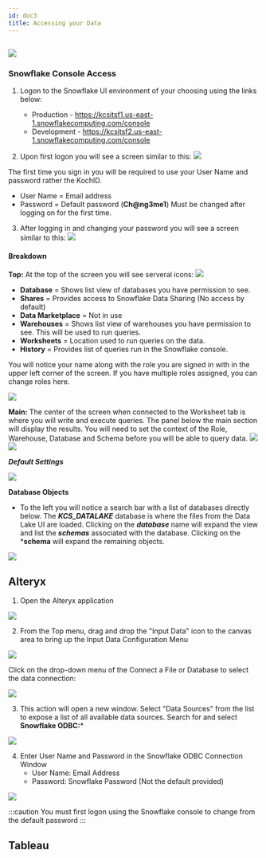 ```yaml
---
id: doc3
title: Accessing your Data
---
```


##    ![](../static/img/Snowflake.png)


### Snowflake Console Access 

1. Logon to the Snowflake UI environment of your choosing using the links below:
    - Production - https://kcsitsf1.us-east-1.snowflakecomputing.com/console  
    - Development - https://kcsitsf2.us-east-1.snowflakecomputing.com/console 

2. Upon first logon you will see a screen similar to this:
![](../static/img/snowflakeLogon.png)

The first time you sign in you will be required to use your User Name and password rather the KochID.
- User Name = Email address
- Password = Default password (**Ch@ng3me1**) Must be changed after logging on for the first time. 

3. After logging in and changing your password you will see a screen similar to this:
![](../static/img/snowflakeFirstlogonScreen.png)

#### Breakdown

**Top:**
At the top of the screen you will see serveral icons:
![](../static/img/snowflakeTopIcons.png)
-   **Database** = Shows list view of databases you have permission to see.
-   **Shares** = Provides access to Snowflake Data Sharing (No access by default)
-   **Data Marketplace** = Not in use
-   **Warehouses** = Shows list view of warehouses you have permission to see. This will be used to run queries. 
-   **Worksheets** = Location used to run queries on the data. 
-   **History** = Provides list of queries run in the Snowflake console. 

You will notice your name along with the role you are signed in with in the upper left corner of the screen. If you have multiple roles assigned, you can change roles here. 

![](../static/img/snowflakeShowRole.png)

**Main:**
The center of the screen when connected to the Worksheet tab is where you will write and execute queries. The panel below the main section will display the results. You will need to set the context of the Role, Warehouse, Database and Schema before you will be able to query data. 
![](../static/img/snowflakeMain.png)
![](../static/img/snowflakeRunQuery.png)

***Default Settings***

![](../static/img/snowflakeDefaults.png)

**Database Objects**

- To the left you will notice a search bar with a list of databases directly below. The ***KCS_DATALAKE*** database is where the files from the Data Lake UI are loaded. Clicking on the ***database*** name will expand the view and list the ***schemas*** associated with the database. Clicking on the ***schema** will expand the remaining objects. 

![](../static/img/snowflakeDB.png)




## Alteryx

1. Open the Alteryx application 

![](../static/img/alteryx/alteryx1.png)

2. From the Top menu, drag and drop the "Input Data" icon to the canvas area to bring up the Input Data Configuration Menu

![](../static/img/alteryx/alteryx3.png)

Click on the drop-down menu of the Connect a File or Database to select the data connection:

![](../static/img/alteryx/alteryxDropdown.png)

3. This action will open a new window. Select "Data Sources" from the list to expose a list of all available data sources. Search for and select   **Snowflake ODBC:***

![](../static/img/alteryx/alteryxSnowflake.png)

4. Enter User Name and Password in the Snowflake ODBC Connection Window
    - User Name: Email Address
    - Password: Snowflake Password  (Not the default provided)

![](../static/img/alteryx/alteryxSnowflakecreds.png)


:::caution
You must first logon using the Snowflake console to change from the default password
:::


## Tableau
